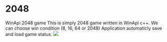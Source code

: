 # 2048
WinApi 2048 game
This is simply 2048 game written in WinApi c++.
We can choose win condition (8, 16, 64 or 2048)
Application automaticly save and load game status.
![](https://i.imgur.com/2oqk5Zp.png)
